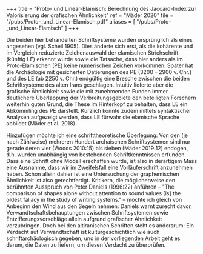 +++
title = "Proto- und Linear-Elamisch: Berechnung des Jaccard-Index zur Valorisierung der grafischen Ähnlichkeit"
ref = "Mäder 2020"
file = "/pubs/Proto-_und_Linear-Elamisch.pdf"
aliases = [
    "/pubs/Proto-_und_Linear-Elamisch"
]
+++

Die beiden hier behandelten Schriftsysteme wurden ursprünglich als eines angesehen (vgl. Scheil 1905).
Dies änderte sich erst, als die kohärente und im Vergleich reduzierte Zeichenauswahl der elamischen
Strichschrift (künftig LE) erkannt wurde sowie die Tatsache, dass hier anders als im Proto-Elamischen
(PE) keine numerischen Zeichen vorkommen. Später hat die Archäologie mit gesicherten Datierungen
des PE (3200 – 2900 v. Chr.) und des LE (ab 2250 v. Chr.) endgültig eine Bresche zwischen die beiden
Schriftsysteme des alten Irans geschlagen. Intuitiv lieferte aber die grafische Ähnlichkeit sowie die mit
zunehmenden Funden immer deutlichere Überlappung der Verbreitungsgebiete den beteiligten
Forschern weiterhin guten Grund, die These im Hinterkopf zu behalten, dass LE ein Abkömmling des
PE darstellt. Kürzlich konnte zudem mittels syntaktischer Analysen aufgezeigt werden, dass LE fürwahr
die elamische Sprache abbildet (Mäder et al. 2018).

Hinzufügen möchte ich eine schrifttheoretische Überlegung: Von den (je nach Zählweise) mehreren
Hundert archaischen Schriftsystemen sind nur gerade deren vier (Woods 2010:15) bis sieben (Mäder
2019:12) endogen, d.h. wurden unabhängig von bestehenden Schriftkenntnissen erfunden. Dass eine
Schrift ohne Modell erschaffen wurde, ist also in derartigem Mass eine Ausnahme, dass wir im
Zweifelsfall eine Vorläuferschrift anzunehmen haben. Schon allein dahier ist eine Untersuchung der
graphemischen Ähnlichkeit ist also gerechtfertigt. Kritikern, die möglicherweise den berühmten
Ausspruch von Peter Daniels (1996:22) anführen – "The comparison of shapes alone without attention
to sound values [is] the oldest fallacy in the study of writing systems." – möchte ich gleich von Anbeginn
den Wind aus den Segeln nehmen: Daniels warnt zurecht davor, Verwandtschaftsbehauptungen
zwischen Schriftsystemen sowie Entzifferungsvorschläge allein aufgrund grafischer Ähnlichkeit
vorzubringen. Doch bei den altiranischen Schriften steht es andersrum: Ein Verdacht auf
Verwandtschaft ist kulturgeschichtlich wie auch schriftarchäologisch gegeben, und in der vorliegenden
Arbeit geht es darum, die Daten zu liefern, um diesen Verdacht zu überprüfen.

